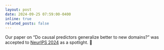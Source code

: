 ```yaml
---
layout: post
date: 2024-09-25 07:59:00-0400
inline: true
related_posts: false
---
```


Our paper on “Do causal predictors generalize better to new domains?” was accepted to [NeurIPS 2024](https://neurips.cc/virtual/2024/poster/94992) as a spotlight. :tada:
